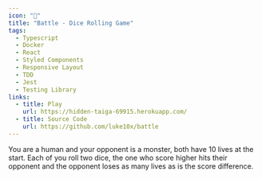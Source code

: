 ```yaml
---
icon: "🎲"
title: "Battle - Dice Rolling Game"
tags:
  - Typescript
  - Docker
  - React
  - Styled Components
  - Responsive Layout
  - TDD
  - Jest
  - Testing Library
links:
  - title: Play
    url: https://hidden-taiga-69915.herokuapp.com/
  - title: Source Code
    url: https://github.com/luke10x/battle
---
```

You are a human and your opponent is a monster, both have 10 lives at the start. Each of you roll two dice, the one who score higher hits their opponent and the opponent loses as many lives as is the score difference.